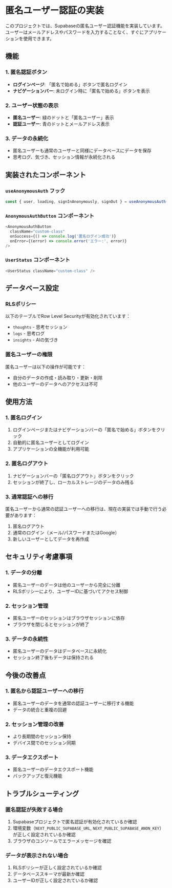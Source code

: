 # 匿名ユーザー認証の実装

このプロジェクトでは、Supabaseの匿名ユーザー認証機能を実装しています。ユーザーはメールアドレスやパスワードを入力することなく、すぐにアプリケーションを使用できます。

## 機能

### 1. 匿名認証ボタン
- **ログインページ**: 「匿名で始める」ボタンで匿名ログイン
- **ナビゲーションバー**: 未ログイン時に「匿名で始める」ボタンを表示

### 2. ユーザー状態の表示
- **匿名ユーザー**: 緑のドットと「匿名ユーザー」表示
- **認証ユーザー**: 青のドットとメールアドレス表示

### 3. データの永続化
- 匿名ユーザーも通常のユーザーと同様にデータベースにデータを保存
- 思考ログ、気づき、セッション情報が永続化される

## 実装されたコンポーネント

### `useAnonymousAuth` フック
```typescript
const { user, loading, signInAnonymously, signOut } = useAnonymousAuth();
```

### `AnonymousAuthButton` コンポーネント
```typescript
<AnonymousAuthButton 
  className="custom-class"
  onSuccess={() => console.log('匿名ログイン成功')}
  onError={(error) => console.error('エラー:', error)}
/>
```

### `UserStatus` コンポーネント
```typescript
<UserStatus className="custom-class" />
```

## データベース設定

### RLSポリシー
以下のテーブルでRow Level Securityが有効化されています：
- `thoughts` - 思考セッション
- `logs` - 思考ログ
- `insights` - AIの気づき

### 匿名ユーザーの権限
匿名ユーザーは以下の操作が可能です：
- 自分のデータの作成・読み取り・更新・削除
- 他のユーザーのデータへのアクセスは不可

## 使用方法

### 1. 匿名ログイン
1. ログインページまたはナビゲーションバーの「匿名で始める」ボタンをクリック
2. 自動的に匿名ユーザーとしてログイン
3. アプリケーションの全機能が利用可能

### 2. 匿名ログアウト
1. ナビゲーションバーの「匿名ログアウト」ボタンをクリック
2. セッションが終了し、ローカルストレージのデータのみ残る

### 3. 通常認証への移行
匿名ユーザーから通常の認証ユーザーへの移行は、現在の実装では手動で行う必要があります：
1. 匿名ログアウト
2. 通常のログイン（メール/パスワードまたはGoogle）
3. 新しいユーザーとしてデータを再作成

## セキュリティ考慮事項

### 1. データの分離
- 匿名ユーザーのデータは他のユーザーから完全に分離
- RLSポリシーにより、ユーザーIDに基づいてアクセス制御

### 2. セッション管理
- 匿名ユーザーのセッションはブラウザセッションに依存
- ブラウザを閉じるとセッションが終了

### 3. データの永続性
- 匿名ユーザーのデータはデータベースに永続化
- セッション終了後もデータは保持される

## 今後の改善点

### 1. 匿名から認証ユーザーへの移行
- 匿名ユーザーのデータを通常の認証ユーザーに移行する機能
- データの統合と重複の回避

### 2. セッション管理の改善
- より長期間のセッション保持
- デバイス間でのセッション同期

### 3. データエクスポート
- 匿名ユーザーのデータエクスポート機能
- バックアップと復元機能

## トラブルシューティング

### 匿名認証が失敗する場合
1. Supabaseプロジェクトで匿名認証が有効化されているか確認
2. 環境変数（`NEXT_PUBLIC_SUPABASE_URL`, `NEXT_PUBLIC_SUPABASE_ANON_KEY`）が正しく設定されているか確認
3. ブラウザのコンソールでエラーメッセージを確認

### データが表示されない場合
1. RLSポリシーが正しく設定されているか確認
2. データベーススキーマが最新か確認
3. ユーザーIDが正しく設定されているか確認 

